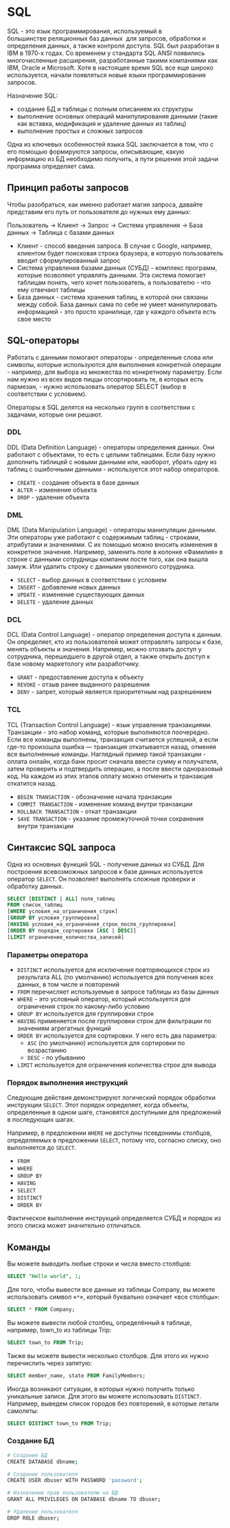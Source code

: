 # SQL

SQL - это язык программирования, используемый в большинстве реляционных баз данных  для запросов, обработки и определения данных, а также контроля доступа. SQL был разработан в IBM в 1970-х годах. Со временем у стандарта SQL ANSI появились многочисленные расширения, разработанные такими компаниями как IBM, Oracle и Microsoft. Хотя в настоящее время SQL все еще широко используется, начали появляться новые языки программирования запросов.

Назначение SQL:
- создание БД и таблицы с полным описанием их структуры
- выполнение основных операций манипулирования данными (такие как вставка, модификация и удаление данных из таблиц)
- выполнение простых и сложных запросов

Одна из ключевых особенностей языка SQL заключается в том, что с его помощью формируются запросы, описывающие, какую информацию из БД необходимо получить, а пути решения этой задачи программа определяет сама.

## Принцип работы запросов

Чтобы разобраться, как именно работает магия запроса, давайте представим его путь от пользователя до нужных ему данных:

Пользователь → Клиент → Запрос → Система управления → База данных → Таблица с базами данных

- Клиент - способ введения запроса. В случае с Google, например, клиентом будет поисковая строка браузера, в которую пользователь вводит сформулированный запрос
- Система управления базами данных (СУБД) - комплекс программ, которые позволяют управлять данными. Эта система помогает таблицам понять, чего хочет пользователь, а пользователю - что ему отвечают таблицы
- База данных - система хранения таблиц, в которой они связаны между собой. База данных сама по себе не умеет манипулировать информацией - это просто хранилище, где у каждого объекта есть свое место

## **SQL-операторы**

Работать с данными помогают операторы - определенные слова или символы, которые используются для выполнения конкретной операции - например, для выбора из множества по конкретному параметру. Если нам нужно из всех видов пиццы отсортировать те, в которых есть пармезан, - нужно использовать оператор SELECT (выбор в соответствии с условием).

Операторы в SQL делятся на несколько групп в соответствии с задачами, которые они решают.

### DDL

DDL (Data Definition Language) - операторы определения данных. Они работают с объектами, то есть с целыми таблицами. Если базу нужно дополнить таблицей с новыми данными или, наоборот, убрать одну из таблиц с ошибочными данными - используется этот набор операторов.

- `CREATE` - создание объекта в базе данных
- `ALTER` - изменение объекта
- `DROP` - удаление объекта

### DML

DML (Data Manipulation Language) - операторы манипуляции данными. Эти операторы уже работают с содержимым таблиц - строками, атрибутами и значениями. С их помощью можно вносить изменения в конкретное значение. Например, заменить поле в колонке «Фамилия» в строке с данными сотрудницы компании посте того, как она вышла замуж. Или удалить строку с данными уволенного сотрудника.

- `SELECT` - выбор данных в соответствии с условием
- `INSERT` - добавление новых данных
- `UPDATE` - изменение существующих данных
- `DELETE` - удаление данных

### DCL

DCL (Data Control Language) - оператор определения доступа к данным. Он определяет, кто из пользователей может отправлять запросы к базе, менять объекты и значения. Например, можно отозвать доступ у сотрудника, перешедшего в другой отдел, а также открыть доступ к базе новому маркетологу или разработчику.

- `GRANT` - предоставление доступа к объекту
- `REVOKE` - отзыв ранее выданного разрешения
- `DENY` - запрет, который является приоритетным над разрешением

### TCL

TCL (Transaction Control Language) - язык управления транзакциями. Транзакции - это набор команд, которые выполняются поочередно. Если все команды выполнены, транзакция считается успешной, а если где-то произошла ошибка — транзакция откатывается назад, отменяя все выполненные команды. Наглядный пример такой транзакции - оплата онлайн, когда банк просит сначала ввести сумму и получателя, затем проверить и подтвердить операцию, а после ввести одноразовый код. На каждом из этих этапов оплату можно отменить и транзакция откатится назад.

- `BEGIN TRANSACTION` - обозначение начала транзакции
- `COMMIT TRANSACTION` - изменение команд внутри транзакции
- `ROLLBACK TRANSACTION` - откат транзакции
- `SAVE TRANSACTION` - указание промежуточной точки сохранения внутри транзакции

## Синтаксис SQL запроса

Одна из основных функций SQL - получение данных из СУБД. Для построения всевозможных запросов к базе данных используется оператор `SELECT`. Он позволяет выполнять сложные проверки и обработку данных.

```sql
SELECT [DISTINCT | ALL] поля_таблиц
FROM список_таблиц
[WHERE условия_на_ограничения_строк]
[GROUP BY условия_группировки]
[HAVING условия_на_ограничения_строк_после_группировки]
[ORDER BY порядок_сортировки [ASC | DESC]]
[LIMIT ограничение_количества_записей]
```

### Параметры оператора

- `DISTINCT` используется для исключения повторяющихся строк из результата ALL (по умолчанию) используется для получения всех данных, в том числе и повторений
- `FROM` перечисляет используемые в запросе таблицы из базы данных
- `WHERE` - это условный оператор, который используется для ограничения строк по какому-либо условию
- `GROUP BY` используется для группировки строк
- `HAVING` применяется после группировки строк для фильтрации по значениям агрегатных функций
- `ORDER BY` используется для сортировки. У него есть два параметра:
    - `ASC` (по умолчанию) используется для сортировки по возрастанию
    - `DESC` - по убыванию
- `LIMIT` используется для ограничения количества строк для вывода

### Порядок выполнения инструкций

Следующие действия демонстрируют логический порядок обработки инструкции `SELECT`. Этот порядок определяет, когда объекты, определенные в одном шаге, становятся доступными для предложений в последующих шагах.

Например, в предложении `WHERE` не доступны псевдонимы столбцов, определяемых в предложении `SELECT`, потому что, согласно списку, оно выполняется до `SELECT`.

- `FROM`
- `WHERE`
- `GROUP BY`
- `HAVING`
- `SELECT`
- `DISTINCT`
- `ORDER BY`

Фактическое выполнение инструкций определяется СУБД и порядок из этого списка может значительно отличаться.

## Команды

Вы можете выводить любые строки и числа вместо столбцов:

```sql
SELECT "Hello world", 1;
```

Для того, чтобы вывести все данные из таблицы Company, вы можете использовать символ «`*`», который буквально означает «все столбцы»:

```sql
SELECT * FROM Company;
```

Вы можете вывести любой столбец, определённый в таблице, например, town_to из таблицы Trip:

```sql
SELECT town_to FROM Trip;
```

Также вы можете вывести несколько столбцов. Для этого их нужно перечислить через запятую:

```sql
SELECT member_name, state FROM FamilyMembers;
```

Иногда возникают ситуации, в которых нужно получить только уникальные записи. Для этого вы можете использовать `DISTINCT`. Например, выведем список городов без повторений, в которые летали самолеты:

```sql
SELECT DISTINCT town_to FROM Trip;
```


### Создание БД

```bash
# Создание БД
CREATE DATABASE dbname;

# Создание пользователя
CREATE USER dbuser WITH PASSWORD 'password';

# Назначение прав пользователю на БД
GRANT ALL PRIVILEGES ON DATABASE dbname TO dbuser;

# Удаление пользователя
DROP ROLE dbuser;
```
